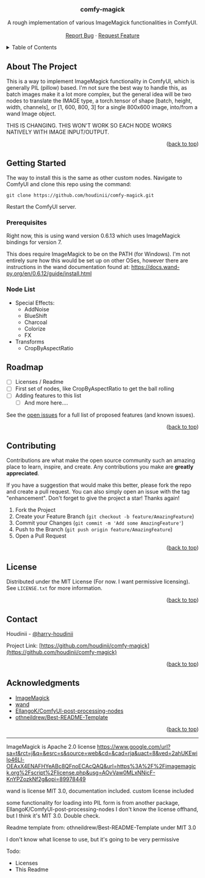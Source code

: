 <!-- Improved compatibility of back to top link: See: https://github.com/othneildrew/Best-README-Template/pull/73 -->
<a name="readme-top"></a>
<br />
<div align="center">
<h3 align="center">comfy-magick</h3>

  <p align="center">
    A rough implementation of various ImageMagick functionalities in ComfyUI.
    <!-- <br />
    <a href="https://github.com/houdinii/comfy-magick"><strong>Explore the docs »</strong></a> -->
    <br />
    <br />
    <!-- <a href="https://github.com/houdinii/comfy-magick">View Demo</a>
    · -->
    <a href="https://github.com/houdinii/comfy-magick/issues">Report Bug</a>
    ·
    <a href="https://github.com/houdinii/comfy-magick/issues">Request Feature</a>
  </p>
</div>



<!-- TABLE OF CONTENTS -->
<details>
  <summary>Table of Contents</summary>
  <ol>
    <li>
      <a href="#about-the-project">About The Project</a>
      <ul>
        <li><a href="#built-with">Built With</a></li>
      </ul>
    </li>
    <li>
      <a href="#getting-started">Getting Started</a>
      <ul>
        <li><a href="#prerequisites">Prerequisites</a></li>
        <li><a href="#installation">Installation</a></li>
      </ul>
    </li>
    <li><a href="#usage">Usage</a></li>
    <li><a href="#roadmap">Roadmap</a></li>
    <li><a href="#contributing">Contributing</a></li>
    <li><a href="#license">License</a></li>
    <li><a href="#contact">Contact</a></li>
    <li><a href="#acknowledgments">Acknowledgments</a></li>
  </ol>
</details>



<!-- ABOUT THE PROJECT -->
## About The Project

This is a way to implement ImageMagick functionality in ComfyUI, which is generally PIL (pillow) based. I'm not sure the
best way to handle this, as batch images make it a lot more complex, but the general idea will be two nodes to translate
the IMAGE type, a torch.tensor of shape [batch, height, width, channels], or [1, 600,  800, 3] for a single 800x600 image,
into/from a wand Image object. 

THIS IS CHANGING. THIS WON'T WORK SO EACH NODE WORKS NATIVELY WITH IMAGE INPUT/OUTPUT.

<p align="right">(<a href="#readme-top">back to top</a>)</p>


<!-- GETTING STARTED -->
## Getting Started

The way to install this is the same as other custom nodes. Navigate to ComfyUI and clone this repo using the command:

`git clone https://github.com/houdinii/comfy-magick.git`

Restart the ComfyUI server.

### Prerequisites

Right now, this is using wand version 0.6.13 which uses ImageMagick bindings for version 7.

This does require ImageMagick to be on the PATH (for Windows). I'm not entirely sure how this would be set up on other
OSes, however there are instructions in the wand documentation found at: https://docs.wand-py.org/en/0.6.12/guide/install.html

### Node List

* Special Effects:
  * AddNoise
  * BlueShift
  * Charcoal
  * Colorize
  * FX
* Transforms
  * CropByAspectRatio

<!--
### Installation

1. Get a free API Key at [https://example.com](https://example.com)
2. Clone the repo
   ```sh
   git clone https://github.com/houdinii/comfy-magick.git
   ```
3. Install NPM packages
   ```sh
   npm install
   ```
4. Enter your API in `config.js`
   ```js
   const API_KEY = 'ENTER YOUR API';
   ```

<p align="right">(<a href="#readme-top">back to top</a>)</p>

## Usage

Use this space to show useful examples of how a project can be used. Additional screenshots, code examples and demos work well in this space. You may also link to more resources.

_For more examples, please refer to the [Documentation](https://example.com)_

<p align="right">(<a href="#readme-top">back to top</a>)</p>
-->


<!-- ROADMAP -->
## Roadmap

- [ ] Licenses / Readme
- [ ] First set of nodes, like CropByAspectRatio to get the ball rolling
- [ ] Adding features to this list
    - [ ] And more here....

See the [open issues](https://github.com/houdinii/comfy-magick/issues) for a full list of proposed features (and known issues).

<p align="right">(<a href="#readme-top">back to top</a>)</p>



<!-- CONTRIBUTING -->
## Contributing

Contributions are what make the open source community such an amazing place to learn, inspire, and create. Any contributions you make are **greatly appreciated**.

If you have a suggestion that would make this better, please fork the repo and create a pull request. You can also simply open an issue with the tag "enhancement".
Don't forget to give the project a star! Thanks again!

1. Fork the Project
2. Create your Feature Branch (`git checkout -b feature/AmazingFeature`)
3. Commit your Changes (`git commit -m 'Add some AmazingFeature'`)
4. Push to the Branch (`git push origin feature/AmazingFeature`)
5. Open a Pull Request

<p align="right">(<a href="#readme-top">back to top</a>)</p>



<!-- LICENSE -->
## License

Distributed under the MIT License (For now. I want permissive licensing). See `LICENSE.txt` for more information.

<p align="right">(<a href="#readme-top">back to top</a>)</p>



<!-- CONTACT -->
## Contact

Houdinii - [@harry-houdinii](https://twitter.com/harry-houdinii)

Project Link: [https://github.com/houdinii/comfy-magick](https://github.com/houdinii/comfy-magick)

<p align="right">(<a href="#readme-top">back to top</a>)</p>



<!-- ACKNOWLEDGMENTS -->
## Acknowledgments

* [ImageMagick]()
* [wand]()
* [EllangoK/ComfyUI-post-processing-nodes]()
* [othneildrew/Best-README-Template]()

<p align="right">(<a href="#readme-top">back to top</a>)</p>



<!-- MARKDOWN LINKS & IMAGES -->
<!-- https://www.markdownguide.org/basic-syntax/#reference-style-links -->
[contributors-shield]: https://img.shields.io/github/contributors/houdinii/comfy-magick.svg?style=for-the-badge
[contributors-url]: https://github.com/houdinii/comfy-magick/graphs/contributors
[forks-shield]: https://img.shields.io/github/forks/houdinii/comfy-magick.svg?style=for-the-badge
[forks-url]: https://github.com/houdinii/comfy-magick/network/members
[stars-shield]: https://img.shields.io/github/stars/houdinii/comfy-magick.svg?style=for-the-badge
[stars-url]: https://github.com/houdinii/comfy-magick/stargazers
[issues-shield]: https://img.shields.io/github/issues/houdinii/comfy-magick.svg?style=for-the-badge
[issues-url]: https://github.com/houdinii/comfy-magick/issues
[license-shield]: https://img.shields.io/github/license/houdinii/comfy-magick.svg?style=for-the-badge
[license-url]: https://github.com/houdinii/comfy-magick/blob/master/LICENSE.txt
[product-screenshot]: images/screenshot.png
[Next.js]: https://img.shields.io/badge/next.js-000000?style=for-the-badge&logo=nextdotjs&logoColor=white
[Next-url]: https://nextjs.org/
[React.js]: https://img.shields.io/badge/React-20232A?style=for-the-badge&logo=react&logoColor=61DAFB
[React-url]: https://reactjs.org/
[Vue.js]: https://img.shields.io/badge/Vue.js-35495E?style=for-the-badge&logo=vuedotjs&logoColor=4FC08D
[Vue-url]: https://vuejs.org/
[Angular.io]: https://img.shields.io/badge/Angular-DD0031?style=for-the-badge&logo=angular&logoColor=white
[Angular-url]: https://angular.io/
[Svelte.dev]: https://img.shields.io/badge/Svelte-4A4A55?style=for-the-badge&logo=svelte&logoColor=FF3E00
[Svelte-url]: https://svelte.dev/
[Laravel.com]: https://img.shields.io/badge/Laravel-FF2D20?style=for-the-badge&logo=laravel&logoColor=white
[Laravel-url]: https://laravel.com
[Bootstrap.com]: https://img.shields.io/badge/Bootstrap-563D7C?style=for-the-badge&logo=bootstrap&logoColor=white
[Bootstrap-url]: https://getbootstrap.com
[JQuery.com]: https://img.shields.io/badge/jQuery-0769AD?style=for-the-badge&logo=jquery&logoColor=white
[JQuery-url]: https://jquery.com 




----------------------

ImageMagick is Apache 2.0 license
https://www.google.com/url?sa=t&rct=j&q=&esrc=s&source=web&cd=&cad=rja&uact=8&ved=2ahUKEwilo46Ll-OEAxX4ENAFHYeABc8QFnoECAcQAQ&url=https%3A%2F%2Fimagemagick.org%2Fscript%2Flicense.php&usg=AOvVaw0MLxNNicF-KnYPZozkNf2g&opi=89978449

wand is license MIT 3.0, documentation included.
custom license included

some functionality for loading into PIL form is from another package, EllangoK/ComfyUI-post-processing-nodes
I don't know the license offhand, but I think it's MIT 3.0. Double check.

Readme template from: othneildrew/Best-README-Template under MIT 3.0

I don't know what license to use, but it's going to be very permissive 

Todo:
- Licenses
- This Readme

